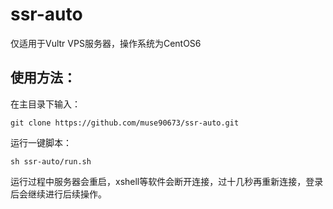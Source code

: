 # ssr-auto
仅适用于Vultr VPS服务器，操作系统为CentOS6

使用方法：
--------
在主目录下输入：
```
git clone https://github.com/muse90673/ssr-auto.git
```
运行一键脚本：
```
sh ssr-auto/run.sh
```
运行过程中服务器会重启，xshell等软件会断开连接，过十几秒再重新连接，登录后会继续进行后续操作。
